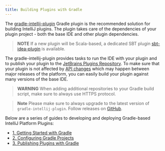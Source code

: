 ```yaml
---
title: Building Plugins with Gradle
---
```

<!-- Copyright 2000-2020 JetBrains s.r.o. and other contributors. Use of this source code is governed by the Apache 2.0 license that can be found in the LICENSE file. -->

The [gradle-intellij-plugin](https://github.com/JetBrains/gradle-intellij-plugin) Gradle plugin is the recommended solution for building IntelliJ plugins. 
The plugin takes care of the dependencies of your plugin project - both the base IDE and other plugin dependencies.

> **NOTE** If a new plugin will be Scala-based, a dedicated SBT plugin [sbt-idea-plugin](https://github.com/JetBrains/sbt-idea-plugin) is available. 

The gradle-intellij-plugin provides tasks to run the IDE with your plugin and to publish your plugin to the [JetBrains Plugins Repository](https://plugins.jetbrains.com). 
To make sure that your plugin is not affected by [API changes](/reference_guide/api_changes_list.md) which may happen between major releases of the platform, you can easily build your plugin against many versions of the base IDE.

> **WARNING** When adding additional repositories to your Gradle build script, make sure to always use HTTPS protocol.

> **Note** Please make sure to always upgrade to the latest version of `gradle-intellij-plugin`.
Follow releases on [GitHub](https://github.com/JetBrains/gradle-intellij-plugin/releases). 
 
Below are a series of guides to developing and deploying Gradle-based IntelliJ Platform Plugins:  
*  [1. Getting Started with Gradle](build_system/prerequisites.md)
*  [2. Configuring Gradle Projects](build_system/gradle_guide.md)
*  [3. Publishing Plugins with Gradle](build_system/deployment.md)
